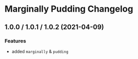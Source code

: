# Marginally Pudding Changelog

## 1.0.0 / 1.0.1 / 1.0.2 (2021-04-09)

### Features

- added `marginally` & `pudding`
